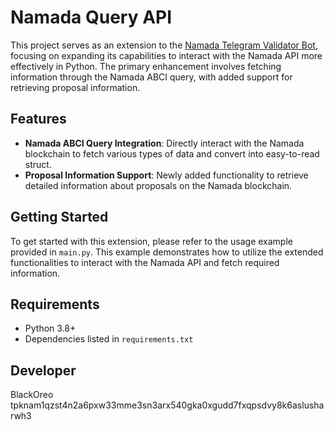 # Namada Query API


This project serves as an extension to the [Namada Telegram Validator Bot](https://github.com/LUNA007KING/Namada_Telegram_Validator_Bot), focusing on expanding its capabilities to interact with the Namada API more effectively in Python. The primary enhancement involves fetching information through the Namada ABCI query, with added support for retrieving proposal information.

## Features

- **Namada ABCI Query Integration**: Directly interact with the Namada blockchain to fetch various types of data and convert into easy-to-read struct.
- **Proposal Information Support**: Newly added functionality to retrieve detailed information about proposals on the Namada blockchain.

## Getting Started

To get started with this extension, please refer to the usage example provided in `main.py`. This example demonstrates how to utilize the extended functionalities to interact with the Namada API and fetch required information.

## Requirements

- Python 3.8+
- Dependencies listed in `requirements.txt`


## Developer
  BlackOreo tpknam1qzst4n2a6pxw33mme3sn3arx540gka0xgudd7fxqpsdvy8k6aslusharwh3

